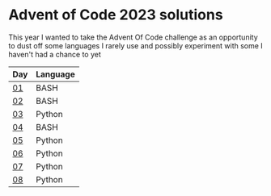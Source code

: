 # Advent of Code 2023 solutions

This year I wanted to take the Advent Of Code challenge as an opportunity to dust off some languages I rarely use and possibly experiment with some I haven't had a chance to yet

| Day          | Language |
| ------------ | -------- |
| [01](day01/) | BASH     |
| [02](day02/) | BASH     |
| [03](day03/) | Python   |
| [04](day04/) | BASH     |
| [05](day05/) | Python   |
| [06](day06/) | Python   |
| [07](day07/) | Python   |
| [08](day08/) | Python   |
